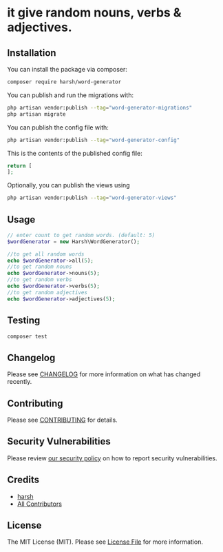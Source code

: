 # it give random nouns, verbs & adjectives.

## Installation

You can install the package via composer:

```bash
composer require harsh/word-generator
```

You can publish and run the migrations with:

```bash
php artisan vendor:publish --tag="word-generator-migrations"
php artisan migrate
```

You can publish the config file with:

```bash
php artisan vendor:publish --tag="word-generator-config"
```

This is the contents of the published config file:

```php
return [
];
```

Optionally, you can publish the views using

```bash
php artisan vendor:publish --tag="word-generator-views"
```

## Usage

```php
// enter count to get random words. (default: 5)
$wordGenerator = new Harsh\WordGenerator();

//to get all random words
echo $wordGenerator->all(5);
//to get random nouns
echo $wordGenerator->nouns(5);
//to get random verbs
echo $wordGenerator->verbs(5);
//to get random adjectives
echo $wordGenerator->adjectives(5);
```

## Testing

```bash
composer test
```

## Changelog

Please see [CHANGELOG](CHANGELOG.md) for more information on what has changed recently.

## Contributing

Please see [CONTRIBUTING](https://github.com/HarshJagad20/.github/blob/main/CONTRIBUTING.md) for details.

## Security Vulnerabilities

Please review [our security policy](../../security/policy) on how to report security vulnerabilities.

## Credits

-   [harsh](https://github.com/HarshJagad20)
-   [All Contributors](../../contributors)

## License

The MIT License (MIT). Please see [License File](LICENSE.md) for more information.
